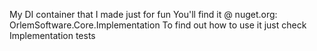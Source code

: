 My DI container that I made just for fun
You'll find it @ nuget.org: OrlemSoftware.Core.Implementation
To find out how to use it just check Implementation tests
